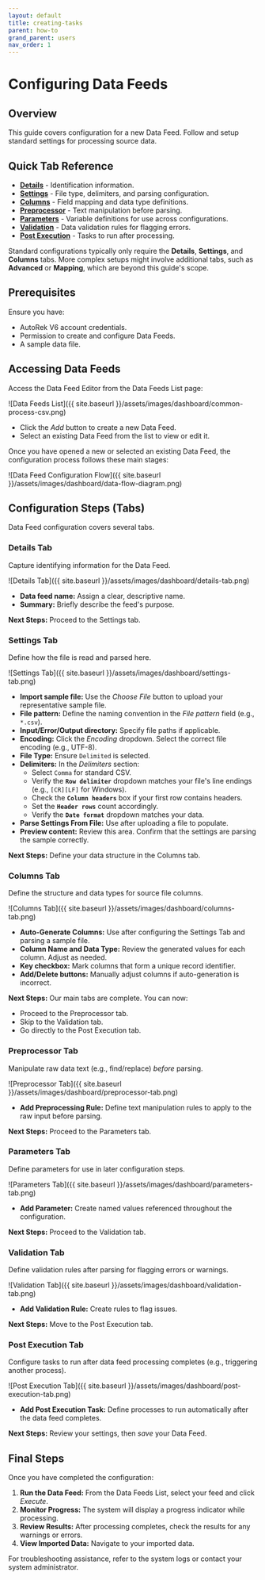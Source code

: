 ```yaml
---
layout: default
title: creating-tasks
parent: how-to
grand_parent: users
nav_order: 1
---
```


# Configuring Data Feeds

## Overview

This guide covers configuration for a new Data Feed.
Follow and setup standard settings for processing source data.

## Quick Tab Reference

* [**Details**](#details-tab) - Identification information.
* [**Settings**](#settings-tab) - File type, delimiters, and parsing configuration.
* [**Columns**](#columns-tab) - Field mapping and data type definitions.
* [**Preprocessor**](#preprocessor-tab) - Text manipulation before parsing.
* [**Parameters**](#parameters-tab) - Variable definitions for use across configurations.
* [**Validation**](#validation-tab) - Data validation rules for flagging errors.
* [**Post Execution**](#post-execution-tab) - Tasks to run after processing.

Standard configurations typically only require the **Details**, **Settings**,
and **Columns** tabs. More complex setups might involve additional tabs,
such as **Advanced** or **Mapping**, which are beyond this guide's scope.

## Prerequisites

Ensure you have:

* AutoRek V6 account credentials.
* Permission to create and configure Data Feeds.
* A sample data file.

## Accessing Data Feeds

Access the Data Feed Editor from the Data Feeds List page:

![Data Feeds List]({{ site.baseurl }}/assets/images/dashboard/common-process-csv.png)

* Click the *Add* button to create a new Data Feed.
* Select an existing Data Feed from the list to view or edit it.

Once you have opened a new or selected an existing Data Feed, the
configuration process follows these main stages:

![Data Feed Configuration Flow]({{ site.baseurl }}/assets/images/dashboard/data-flow-diagram.png)

## Configuration Steps (Tabs)

Data Feed configuration covers several tabs.

### Details Tab

Capture identifying information for the Data Feed.

![Details Tab]({{ site.baseurl }}/assets/images/dashboard/details-tab.png)

* **Data feed name:** Assign a clear, descriptive name.
* **Summary:** Briefly describe the feed's purpose.

**Next Steps:** Proceed to the Settings tab.

### Settings Tab

Define how the file is read and parsed here.

![Settings Tab]({{ site.baseurl }}/assets/images/dashboard/settings-tab.png)

* **Import sample file:** Use the *Choose File* button to upload your
  representative sample file.
* **File pattern:** Define the naming convention in the *File pattern* field
  (e.g., `*.csv`).
* **Input/Error/Output directory:** Specify file paths if applicable.
* **Encoding:** Click the *Encoding* dropdown.
  Select the correct file encoding (e.g., UTF-8).
* **File Type:** Ensure `Delimited` is selected.
* **Delimiters:** In the *Delimiters* section:
  * Select `Comma` for standard CSV.
  * Verify the **`Row delimiter`** dropdown matches your file's line
    endings (e.g., `[CR][LF]` for Windows).
  * Check the **`Column headers`** box if your first row contains headers.
  * Set the **`Header rows`** count accordingly.
  * Verify the **`Date format`** dropdown matches your data.
* **Parse Settings From File:** Use after uploading a file to populate.
* **Preview content:** Review this area.
  Confirm that the settings are parsing the sample correctly.

**Next Steps:** Define your data structure in the Columns tab.

### Columns Tab

Define the structure and data types for source file columns.

![Columns Tab]({{ site.baseurl }}/assets/images/dashboard/columns-tab.png)

* **Auto-Generate Columns:** Use after configuring the Settings Tab and
  parsing a sample file.
* **Column Name and Data Type:** Review the generated values for each column.
  Adjust as needed.
* **Key checkbox:** Mark columns that form a unique record identifier.
* **Add/Delete buttons:** Manually adjust columns if auto-generation is incorrect.

**Next Steps:** Our main tabs are complete. You can now:

* Proceed to the Preprocessor tab.
* Skip to the Validation tab.
* Go directly to the Post Execution tab.

### Preprocessor Tab

Manipulate raw data text (e.g., find/replace) *before* parsing.

![Preprocessor Tab]({{ site.baseurl }}/assets/images/dashboard/preprocessor-tab.png)

* **Add Preprocessing Rule:** Define text manipulation rules to apply to the
  raw input before parsing.

**Next Steps:** Proceed to the Parameters tab.

### Parameters Tab

Define parameters for use in later configuration steps.

![Parameters Tab]({{ site.baseurl }}/assets/images/dashboard/parameters-tab.png)

* **Add Parameter:** Create named values referenced throughout the
  configuration.

**Next Steps:** Proceed to the Validation tab.

### Validation Tab

Define validation rules after parsing for flagging errors or warnings.

![Validation Tab]({{ site.baseurl }}/assets/images/dashboard/validation-tab.png)

* **Add Validation Rule:** Create rules to flag issues.

**Next Steps:** Move to the Post Execution tab.

### Post Execution Tab

Configure tasks to run after data feed processing completes (e.g., triggering
another process).

![Post Execution Tab]({{ site.baseurl }}/assets/images/dashboard/post-execution-tab.png)

* **Add Post Execution Task:** Define processes to run automatically after the
  data feed completes.

**Next Steps:** Review your settings, then *save* your Data Feed.

## Final Steps

Once you have completed the configuration:

1. **Run the Data Feed:** From the Data Feeds List, select your feed
   and click *Execute*.
2. **Monitor Progress:** The system will display a progress indicator while processing.
3. **Review Results:** After processing completes, check the results
   for any warnings or errors.
4. **View Imported Data:** Navigate to your imported data.

For troubleshooting assistance, refer to the system logs or contact your system administrator.
